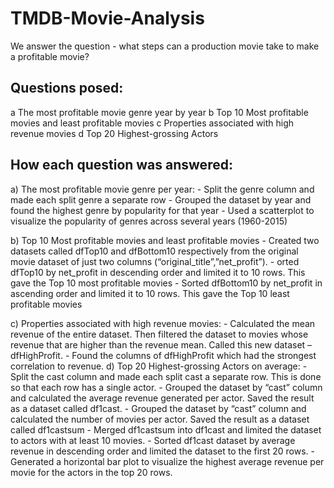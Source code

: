 # TMDB-Movie-Analysis
We answer the question - what steps can a production movie take to make a profitable movie?
## Questions posed:
 a The most profitable movie genre year by year
 b Top 10 Most profitable movies and least profitable movies
 c Properties associated with high revenue movies
 d Top 20 Highest-grossing Actors

## How each question was answered:
 a) The most profitable movie genre per year:
     -  Split the genre column and made each split genre a separate row
     -  Grouped the dataset by year and found the highest genre by popularity for that year
     -  Used a scatterplot to visualize the popularity of genres across several years (1960-2015)

 b) Top 10 Most profitable movies and least profitable movies
     - Created two datasets called dfTop10 and dfBottom10 respectively from the original movie dataset of just two columns (“original_title”,”net_profit”). 
     - orted dfTop10 by net_profit in descending order and limited it to 10 rows. This 
gave the Top 10 most profitable movies 
     - Sorted dfBottom10 by net_profit in ascending order and limited it to 10 rows. This 
gave the Top 10 least profitable movies

 c)  Properties associated with high revenue movies:
    - Calculated the mean revenue of the entire dataset. Then filtered the dataset to 
movies whose revenue that are higher than the revenue mean. Called this new 
dataset – dfHighProfit.
    -  Found the columns of dfHighProfit which had the strongest correlation to 
revenue.
 d) Top 20 Highest-grossing Actors on average:
    - Split the cast column and made each split cast a separate row. This is done so 
that each row has a single actor.
    - Grouped the dataset by “cast” column and calculated the average revenue 
generated per actor. Saved the result as a dataset called df1cast.
    -  Grouped the dataset by “cast” column and calculated the number of movies per 
actor. Saved the result as a dataset called df1castsum
    -  Merged df1castsum into df1cast and limited the dataset to actors with at least 10 
movies. 
    -  Sorted df1cast dataset by average revenue in descending order and limited the 
dataset to the first 20 rows. 
    -  Generated a horizontal bar plot to visualize the highest average revenue per 
movie for the actors in the top 20 rows.


